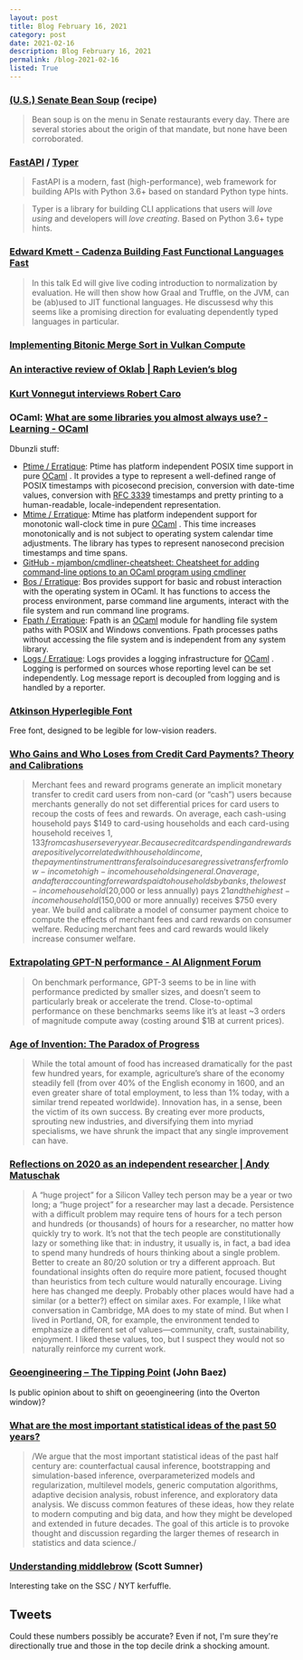 ```yaml
---
layout: post
title: Blog February 16, 2021
category: post
date: 2021-02-16
description: Blog February 16, 2021
permalink: /blog-2021-02-16
listed: True
---
```


### [(U.S.) Senate Bean Soup](https://www.senate.gov/reference/reference_item/bean_soup.htm) (recipe)
> Bean soup is on the menu in Senate restaurants every day. There are several stories about the origin of that mandate, but none have been corroborated.

### [FastAPI](https://fastapi.tiangolo.com) / [Typer](https://typer.tiangolo.com)

> FastAPI is a modern, fast (high-performance), web framework for building APIs with Python 3.6+ based on standard Python type hints.

> Typer is a library for building CLI applications that users will *love using* and developers will *love creating*. Based on Python 3.6+ type hints.

### [Edward Kmett - Cadenza Building Fast Functional Languages Fast](https://www.youtube.com/watch?v=25RmUl88jSw)
> In this talk Ed will give live coding introduction to normalization by evaluation. He will then show how Graal and Truffle, on the JVM, can be (ab)used to JIT functional languages. He discussesd why this seems like a promising direction for evaluating dependently typed languages in particular.

### [Implementing Bitonic Merge Sort in Vulkan Compute](https://poniesandlight.co.uk/reflect/bitonic_merge_sort/)

### [An interactive review of Oklab | Raph Levien’s blog](https://raphlinus.github.io/color/2021/01/18/oklab-critique.html)

### [Kurt Vonnegut interviews Robert Caro](https://www.robertcaro.com/interview-with-kurt-vonnegut/)


### OCaml: [What are some libraries you almost always use? - Learning - OCaml](https://discuss.ocaml.org/t/what-are-some-libraries-you-almost-always-use/7165)

Dbunzli stuff:

* [Ptime / Erratique](https://erratique.ch/software/ptime): Ptime has platform independent POSIX time support in pure  [OCaml](http://ocaml.org/) . It provides a type to represent a well-defined range of POSIX timestamps with picosecond precision, conversion with date-time values, conversion with  [RFC 3339](http://tools.ietf.org/html/rfc3339)  timestamps and pretty printing to a human-readable, locale-independent representation.
* [Mtime / Erratique](https://erratique.ch/software/mtime): Mtime has platform independent support for monotonic wall-clock time in pure  [OCaml](http://ocaml.org/) . This time increases monotonically and is not subject to operating system calendar time adjustments. The library has types to represent nanosecond precision timestamps and time spans.
* [GitHub - mjambon/cmdliner-cheatsheet: Cheatsheet for adding command-line options to an OCaml program using cmdliner](https://github.com/mjambon/cmdliner-cheatsheet)
* [Bos / Erratique](https://erratique.ch/software/bos): Bos provides support for basic and robust interaction with the operating system in OCaml. It has functions to access the process environment, parse command line arguments, interact with the file system and run command line programs.
* [Fpath / Erratique](https://erratique.ch/software/fpath): Fpath is an  [OCaml](http://ocaml.org/)  module for handling file system paths with POSIX and Windows conventions. Fpath processes paths without accessing the file system and is independent from any system library.
* [Logs / Erratique](https://erratique.ch/software/logs): Logs provides a logging infrastructure for  [OCaml](http://ocaml.org/) . Logging is performed on sources whose reporting level can be set independently. Log message report is decoupled from logging and is handled by a reporter.

### [Atkinson Hyperlegible Font](https://brailleinstitute.org/freefont)

Free font, designed to be legible for low-vision readers.

### [Who Gains and Who Loses from Credit Card Payments? Theory and Calibrations](https://www.gwern.net/docs/economics/2010-schuh.pdf)

> Merchant fees and reward programs generate an implicit monetary transfer to credit card users from non-card (or “cash”) users because merchants generally do not set differential prices for card users to recoup the costs of fees and rewards. On average, each cash-using household pays $149 to card-using households and each card-using household receives $1,133 from cash users every year. Because credit card spending and rewards are positively correlated with household income, the payment instrument transfer also induces a regressive transfer from low-income to high-income households in general. On average, and after accounting for rewards paid to households by banks, the lowest-income household ($20,000 or less annually) pays $21 and the highest-income household ($150,000 or more annually) receives $750 every year. We build and calibrate a model of consumer payment choice to compute the effects of merchant fees and card rewards on consumer welfare. Reducing merchant fees and card rewards would likely increase consumer welfare.

### [Extrapolating GPT-N performance - AI Alignment Forum](https://www.alignmentforum.org/posts/k2SNji3jXaLGhBeYP/extrapolating-gpt-n-performance)

> On benchmark performance, GPT-3 seems to be in line with performance predicted by smaller sizes, and doesn’t seem to particularly break or accelerate the trend.
> Close-to-optimal performance on these benchmarks seems like it’s at least ~3 orders of magnitude compute away (costing around $1B at current prices).

### [Age of Invention: The Paradox of Progress](https://antonhowes.substack.com/p/age-of-invention-the-paradox-of-progress)

> While the total amount of food has increased dramatically for the past few hundred years, for example, agriculture’s share of the economy steadily fell (from over 40% of the English economy in 1600, and an even greater share of total employment, to less than 1% today, with a similar trend repeated worldwide).
> Innovation has, in a sense, been the victim of its own success. By creating ever more products, sprouting new industries, and diversifying them into myriad specialisms, we have shrunk the impact that any single improvement can have.

### [Reflections on 2020 as an independent researcher | Andy Matuschak](https://andymatuschak.org/2020/)
> A “huge project” for a Silicon Valley tech person may be a year or two long; a “huge project” for a researcher may last a decade. Persistence with a difficult problem may require tens of hours for a tech person and hundreds (or thousands) of hours for a researcher, no matter how quickly try to work. It’s not that the tech people are constitutionally lazy or something like that: in industry, it usually is, in fact, a bad idea to spend many hundreds of hours thinking about a single problem. Better to create an 80/20 solution or try a different approach. But foundational insights often do require more patient, focused thought than heuristics from tech culture would naturally encourage.
> Living here has changed me deeply. Probably other places would have had a similar (or a better?) effect on similar axes. For example, I like what conversation in Cambridge, MA does to my state of mind. But when I lived in Portland, OR, for example, the environment tended to emphasize a different set of values—community, craft, sustainability, enjoyment. I liked these values, too, but I suspect they would not so naturally reinforce my current work.

### [Geoengineering – The Tipping Point](https://johncarlosbaez.wordpress.com/2021/02/10/geoengineering-the-tipping-point/) (John Baez)

Is public opinion about to shift on geoengineering (into the Overton window)?

### [What are the most important statistical ideas of the past 50 years?](https://arxiv.org/pdf/2012.00174.pdf)

> /We argue that the most important statistical ideas of the past half century are: counterfactual causal inference, bootstrapping and simulation-based inference, overparameterized models and regularization, multilevel models, generic computation algorithms, adaptive decision analysis, robust inference, and exploratory data analysis. We discuss common features of these ideas, how they relate to modern computing and big data, and how they might be developed and extended in future decades. The goal of this article is to provoke thought and discussion regarding the larger themes of research in statistics and data science./

### [Understanding middlebrow](https://www.themoneyillusion.com/understanding-middlebrow/?utm_source=feedburner&utm_medium=feed&utm_campaign=Feed%3A+Themoneyillusion+%28TheMoneyIllusion%29) (Scott Sumner)

Interesting take on the SSC / NYT kerfuffle.

## Tweets

<Tweet tweetLink="https://twitter.com/noampomsky/status/1361182148309442562" />

Could these numbers possibly be accurate? Even if not, I'm sure they're directionally true and those in the top decile drink a shocking amount.

<Tweet tweetLink="https://twitter.com/jasoncrawford/status/1360747770458476545" />
<Tweet tweetLink="https://twitter.com/NLinSF/status/1360685482410057736" />
<Tweet tweetLink="https://twitter.com/Nature_Is_Lit/status/1358460538418827265" />
<Tweet tweetLink="https://twitter.com/buildsghost/status/1360144055787610114" />
<Tweet tweetLink="https://twitter.com/jjcarett2/status/1360277754441322496" />
<Tweet tweetLink="https://twitter.com/s_r_constantin/status/1359873056366358529" />
<Tweet tweetLink="https://twitter.com/hardmaru/status/1359323333720875008" />
<Tweet tweetLink="https://twitter.com/joe_hellerstein/status/1354866473932451844" />
<Tweet tweetLink="https://twitter.com/TommSciortino/status/1357376440170258434" />
<Tweet tweetLink="https://twitter.com/TylerAlterman/status/1354547643972788226" />
<Tweet tweetLink="https://twitter.com/MathematicsUCL/status/1356558846093914114" />
<Tweet tweetLink="https://twitter.com/davidad/status/1356585589714354176" />
<Tweet tweetLink="https://twitter.com/rsnous/status/1356272683667709956" />
<Tweet tweetLink="https://twitter.com/jjcarett2/status/1355555191500779522" />
<Tweet tweetLink="https://twitter.com/pervognsen/status/1355468111772753920" />
<Tweet tweetLink="https://twitter.com/AyeGill/status/1355217630320357382" />
<Tweet tweetLink="https://twitter.com/EpistemicHope/status/1355081906417618947" />
